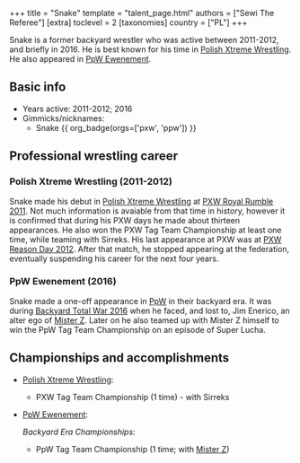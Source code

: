 +++
title = "Snake"
template = "talent_page.html"
authors = ["Sewi The Referee"]
[extra]
toclevel = 2
[taxonomies]
country = ["PL"]
+++

Snake is a former backyard wrestler who was active between 2011-2012, and briefly in 2016. He is best known for his time in [Polish Xtreme Wrestling](@/o/pxw.md). He also appeared in [PpW Ewenement](@/o/ppw.md).

## Basic info

* Years active: 2011-2012; 2016
* Gimmicks/nicknames:
  - Snake {{ org_badge(orgs=['pxw', 'ppw']) }}

## Professional wrestling career

### Polish Xtreme Wrestling (2011-2012)

Snake made his debut in [Polish Xtreme Wrestling](@/o/pxw.md) at [PXW Royal Rumble 2011](@/e/pxw/2011-07-09-pxw-royal-rumble-2011.md). Not much information is avaiable from that time in history, however it is confirmed that during his PXW days he made about thirteen appearances. He also won the PXW Tag Team Championship at least one time, while teaming with Sirreks. His last appearance at PXW was at [PXW Reason Day 2012](@/e/pxw/2012-10-07-pxw-reason-day-2012.md). After that match, he stopped appearing at the federation, eventually suspending his career for the next four years.

### PpW Ewenement (2016)

Snake made a one-off appearance in [PpW](@/o/ppw.md) in their backyard era. It was during [Backyard Total War 2016](@/e/ppw/2016-07-18-ppw-backyard-total-war.md) when he faced, and lost to, Jim Enerico, an alter ego of [Mister Z](@/w/mister-z.md). Later on he also teamed up with Mister Z himself to win the PpW Tag Team Championship on an episode of Super Lucha.

## Championships and accomplishments

* [Polish Xtreme Wrestling](@/o/pxw.md):
  - PXW Tag Team Championship (1 time) - with Sirreks
* [PpW Ewenement](@/o/ppw.md):

  _Backyard Era Championships_:
  - PpW Tag Team Championship (1 time; with [Mister Z](@/w/mister-z.md))
